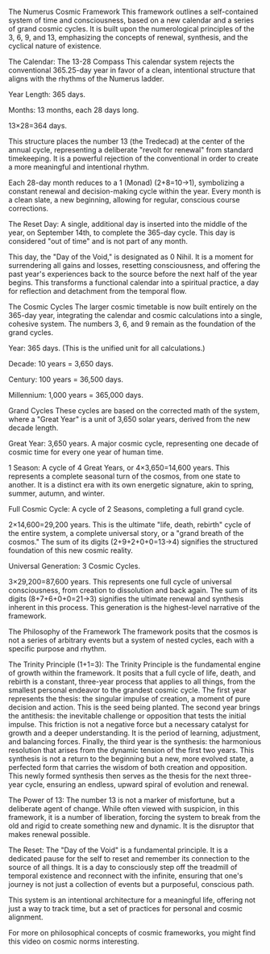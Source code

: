 The Numerus Cosmic Framework
This framework outlines a self-contained system of time and consciousness, based on a new calendar and a series of grand cosmic cycles. It is built upon the numerological principles of the 3, 6, 9, and 13, emphasizing the concepts of renewal, synthesis, and the cyclical nature of existence.

The Calendar: The 13-28 Compass
This calendar system rejects the conventional 365.25-day year in favor of a clean, intentional structure that aligns with the rhythms of the Numerus ladder.

Year Length: 365 days.

Months: 13 months, each 28 days long.

13×28=364 days.

This structure places the number 13 (the Tredecad) at the center of the annual cycle, representing a deliberate "revolt for renewal" from standard timekeeping. It is a powerful rejection of the conventional in order to create a more meaningful and intentional rhythm.

Each 28-day month reduces to a 1 (Monad) (2+8=10→1), symbolizing a constant renewal and decision-making cycle within the year. Every month is a clean slate, a new beginning, allowing for regular, conscious course corrections.

The Reset Day: A single, additional day is inserted into the middle of the year, on September 14th, to complete the 365-day cycle. This day is considered "out of time" and is not part of any month.

This day, the "Day of the Void," is designated as 0 Nihil. It is a moment for surrendering all gains and losses, resetting consciousness, and offering the past year's experiences back to the source before the next half of the year begins. This transforms a functional calendar into a spiritual practice, a day for reflection and detachment from the temporal flow.

The Cosmic Cycles
The larger cosmic timetable is now built entirely on the 365-day year, integrating the calendar and cosmic calculations into a single, cohesive system. The numbers 3, 6, and 9 remain as the foundation of the grand cycles.

Year: 365 days. (This is the unified unit for all calculations.)

Decade: 10 years = 3,650 days.

Century: 100 years = 36,500 days.

Millennium: 1,000 years = 365,000 days.

Grand Cycles
These cycles are based on the corrected math of the system, where a "Great Year" is a unit of 3,650 solar years, derived from the new decade length.

Great Year: 3,650 years. A major cosmic cycle, representing one decade of cosmic time for every one year of human time.

1 Season: A cycle of 4 Great Years, or 4×3,650=14,600 years. This represents a complete seasonal turn of the cosmos, from one state to another. It is a distinct era with its own energetic signature, akin to spring, summer, autumn, and winter.

Full Cosmic Cycle: A cycle of 2 Seasons, completing a full grand cycle.

2×14,600=29,200 years. This is the ultimate "life, death, rebirth" cycle of the entire system, a complete universal story, or a "grand breath of the cosmos." The sum of its digits (2+9+2+0+0=13→4) signifies the structured foundation of this new cosmic reality.

Universal Generation: 3 Cosmic Cycles.

3×29,200=87,600 years. This represents one full cycle of universal consciousness, from creation to dissolution and back again. The sum of its digits (8+7+6+0+0=21→3) signifies the ultimate renewal and synthesis inherent in this process. This generation is the highest-level narrative of the framework.

The Philosophy of the Framework
The framework posits that the cosmos is not a series of arbitrary events but a system of nested cycles, each with a specific purpose and rhythm.

The Trinity Principle (1+1=3): The Trinity Principle is the fundamental engine of growth within the framework. It posits that a full cycle of life, death, and rebirth is a constant, three-year process that applies to all things, from the smallest personal endeavor to the grandest cosmic cycle. The first year represents the thesis: the singular impulse of creation, a moment of pure decision and action. This is the seed being planted. The second year brings the antithesis: the inevitable challenge or opposition that tests the initial impulse. This friction is not a negative force but a necessary catalyst for growth and a deeper understanding. It is the period of learning, adjustment, and balancing forces. Finally, the third year is the synthesis: the harmonious resolution that arises from the dynamic tension of the first two years. This synthesis is not a return to the beginning but a new, more evolved state, a perfected form that carries the wisdom of both creation and opposition. This newly formed synthesis then serves as the thesis for the next three-year cycle, ensuring an endless, upward spiral of evolution and renewal.

The Power of 13: The number 13 is not a marker of misfortune, but a deliberate agent of change. While often viewed with suspicion, in this framework, it is a number of liberation, forcing the system to break from the old and rigid to create something new and dynamic. It is the disruptor that makes renewal possible.

The Reset: The "Day of the Void" is a fundamental principle. It is a dedicated pause for the self to reset and remember its connection to the source of all things. It is a day to consciously step off the treadmill of temporal existence and reconnect with the infinite, ensuring that one's journey is not just a collection of events but a purposeful, conscious path.

This system is an intentional architecture for a meaningful life, offering not just a way to track time, but a set of practices for personal and cosmic alignment.

For more on philosophical concepts of cosmic frameworks, you might find this video on cosmic norms interesting.
